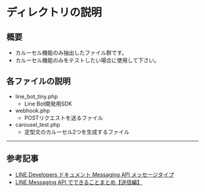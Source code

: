 # ディレクトリの説明
## 概要
- カルーセル機能のみ抽出したファイル群です。
- カルーセル機能のみをテストしたい場合に使用して下さい。

## 各ファイルの説明
- line_bot_tiny.php
	- Line Bot開発用SDK
- webhook.php
	- POSTリクエストを送るファイル
- carousel_test.php
	- 定型文のカルーセル2つを生成するファイル 

---

## 参考記事
- [LINE Developers ドキュメント Messaging API メッセージタイプ](https://developers.line.biz/ja/docs/messaging-api/message-types/)
- [LINE Messaging API でできることまとめ【送信編】](https://qiita.com/kakakaori830/items/52e52d969800de61ce28#%E3%82%AB%E3%83%AB%E3%83%BC%E3%82%BB%E3%83%AB%E3%83%86%E3%83%B3%E3%83%97%E3%83%AC%E3%83%BC%E3%83%88)
